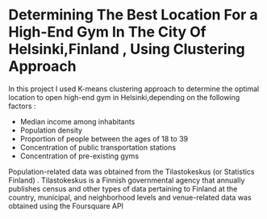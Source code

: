 # Determining The Best Location For a High-End Gym In The City Of Helsinki,Finland , Using Clustering Approach

In this project I used K-means clustering approach to determine the optimal location to open high-end  gym in Helsinki,depending on the following factors :

* Median income among inhabitants
* Population density
* Proportion of people between the ages of 18 to 39
* Concentration of public transportation stations
* Concentration of pre-existing gyms

Population-related data was obtained from the Tilastokeskus (or Statistics Finland) . Tilastokeskus is a Finnish governmental agency that annually publishes census and other types of data pertaining to Finland at the country, municipal, and neighborhood levels and venue-related data was obtained using the Foursquare API
